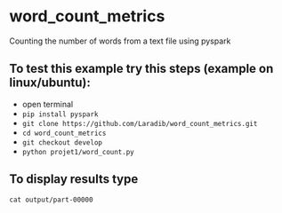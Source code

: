 # word_count_metrics

Counting the number of words from a text file using pyspark

## To test this example try this steps (example on linux/ubuntu):
* open terminal
* ```pip install pyspark```
* ```git clone https://github.com/Laradib/word_count_metrics.git```
* ```cd word_count_metrics```
* ```git checkout develop```
* ```python projet1/word_count.py```
## To display results type
```cat output/part-00000```
